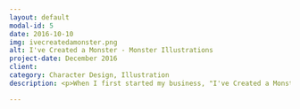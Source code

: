 ```yaml
---
layout: default
modal-id: 5
date: 2016-10-10
img: ivecreatedamonster.png
alt: I've Created a Monster - Monster Illustrations
project-date: December 2016
client:
category: Character Design, Illustration
description: <p>When I first started my business, "I've Created a Monster!", I drew a monster illustration every day. Here's a sampling of some of my favorites.</p><p><img src="img/monsters/monster1.jpg" class="img-responsive img-centered"></p><p><img src="img/monsters/monster2.jpg" class="img-responsive img-centered"></p><p><img src="img/monsters/monster3.jpg" class="img-responsive img-centered"></p><p><img src="img/monsters/monster4.jpg" class="img-responsive img-centered"></p><p><img src="img/monsters/monster5.jpg" class="img-responsive img-centered"></p><p><img src="img/monsters/monster6.jpg" class="img-responsive img-centered"></p><p><img src="img/monsters/monster7.jpg" class="img-responsive img-centered"></p><p><img src="img/monsters/monster8.jpg" class="img-responsive img-centered"></p><p><img src="img/monsters/monster9.jpg" class="img-responsive img-centered"></p><p><img src="img/monsters/monster10.jpg" class="img-responsive img-centered"></p>

---
```


